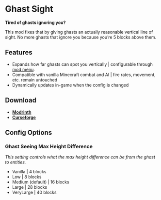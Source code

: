 # Ghast Sight
**Tired of ghasts ignoring you?**

This mod fixes that by giving ghasts an actually reasonable vertical line of sight. No more ghasts that ignore you because you’re 5 blocks above them.

## Features
- Expands how far ghasts can spot you vertically | configurable through [mod menu](https://modrinth.com/mod/modmenu).
- Compatible with vanilla Minecraft combat and AI | fire rates, movement, etc. remain untouched
- Dynamically updates in-game when the config is changed

## Download
- **[Modrinth](https://modrinth.com/mod/ghast-sight)**
- **[Curseforge](https://www.curseforge.com/minecraft/mc-mods/ghast-sight)**

## Config Options
### Ghast Seeing Max Height Difference
_This setting controls what the max height difference can be from the ghast to entities._
- Vanilla | 4 blocks
- Low | 8 blocks
- Medium (default) | 16 blocks
- Large | 28 blocks
- VeryLarge | 40 blocks
